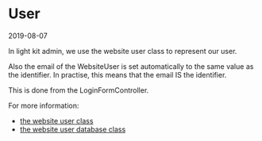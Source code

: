 User
======
2019-08-07



In light kit admin, we use the website user class to represent our user.

Also the email of the WebsiteUser is set automatically to the same value as the identifier.
In practise, this means that the email IS the identifier.

This is done from the LoginFormController.



For more information:

- [the website user class](https://github.com/lingtalfi/Light_User/blob/master/doc/api/Ling/Light_User/WebsiteLightUser.md)
- [the website user database class](https://github.com/lingtalfi/Light_UserDatabase/blob/master/doc/api/Ling/Light_UserDatabase/LightWebsiteUserDatabaseInterface.md)


